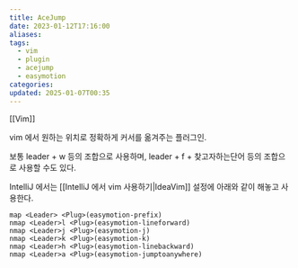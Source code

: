 ```yaml
---
title: AceJump
date: 2023-01-12T17:16:00
aliases: 
tags:
  - vim
  - plugin
  - acejump
  - easymotion
categories: 
updated: 2025-01-07T00:35
---
```


[[Vim]]

vim 에서 원하는 위치로 정확하게 커서를 옮겨주는 플러그인.

보통 leader + w 등의 조합으로 사용하며, leader + f + 찾고자하는단어 등의 조합으로 사용할 수도 있다.

IntelliJ 에서는 [[IntelliJ 에서 vim 사용하기|IdeaVim]] 설정에 아래와 같이 해놓고 사용한다.

```
map <Leader> <Plug>(easymotion-prefix)
nmap <Leader>l <Plug>(easymotion-lineforward)
nmap <Leader>j <Plug>(easymotion-j)
nmap <Leader>k <Plug>(easymotion-k)
nmap <Leader>h <Plug>(easymotion-linebackward)
nmap <Leader>a <Plug>(easymotion-jumptoanywhere) 
```
